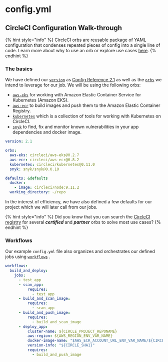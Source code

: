 # config.yml

## CircleCI Configuration Walk-through

{% hint style="info" %}
CircleCI orbs are reusable package of YAML configuration that condenses repeated pieces of config into a single line of code. Learn more about why to use an orb or explore use cases [here](https://circleci.com/orbs/).
{% endhint %}

### The basics

We have defined our [`version`](https://circleci.com/docs/2.0/configuration-reference/#version) as [Config Reference 2.1](https://circleci.com/docs/reference-2-1/#section=configuration) as well as the [`orbs`](https://circleci.com/docs/2.0/configuration-reference/#orbs-requires-version-21) we intend to leverage for our job. We will be using the following orbs:

* [`aws-eks`](https://circleci.com/orbs/registry/orb/circleci/aws-eks) for working with Amazon Elastic Container Service for Kubernetes \(Amazon EKS\).
* [`aws-ecr`](https://circleci.com/orbs/registry/orb/circleci/aws-ecr) to build images and push them to the Amazon Elastic Container Registry.
* [`kubernetes`](https://circleci.com/orbs/registry/orb/circleci/kubernetes) which is a collection of tools for working with Kubernetes on CircleCI.
* [`snyk`](https://circleci.com/orbs/registry/orb/snyk/snyk) to find, fix and monitor known vulnerabilities in your app dependencies and docker image.

```yaml
version: 2.1

orbs:
  aws-eks: circleci/aws-eks@0.2.7
  aws-ecr: circleci/aws-ecr@6.8.2
  kubernetes: circleci/kubernetes@0.11.0
  snyk: snyk/snyk@0.0.10

defaults: &defaults
  docker:
    - image: circleci/node:9.11.2
  working_directory: ~/repo
```

In the interest of efficiency, we have also defined a few defaults for our project which we will later call from our jobs.

{% hint style="info" %}
Did you know that you can search the [CircleCI registry](https://circleci.com/orbs/registry/) for several _**certified**_ and _**partner**_ orbs to solve most use cases?
{% endhint %}

### Workflows

Our example `config.yml` file also organizes and orchestrates our defined jobs using [`workflows`](https://circleci.com/docs/2.0/configuration-reference/#workflows) .

```yaml
workflows:
  build_and_deploy:
    jobs:
      - test_app
      - scan_app:
          requires:
            - test_app
      - build_and_scan_image:
          requires:
            - scan_app
      - build_and_push_image:
          requires:
            - build_and_scan_image
      - deploy_app:
          cluster-name: ${CIRCLE_PROJECT_REPONAME}
          aws-region: ${AWS_REGION_ENV_VAR_NAME}
          docker-image-name: "$AWS_ECR_ACCOUNT_URL_ENV_VAR_NAME/${CIRCLE_PROJECT_REPONAME}:${CIRCLE_SHA1}"
          version-info: "${CIRCLE_SHA1}"
          requires:
            - build_and_push_image
```

